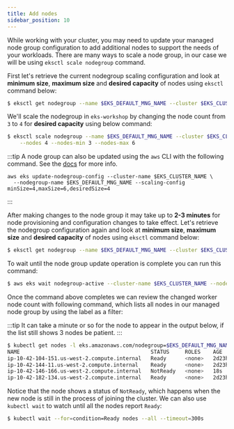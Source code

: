 ```yaml
---
title: Add nodes
sidebar_position: 10
---
```

While working with your cluster, you may need to update your managed node group configuration to add additional nodes to support the needs of your workloads. There are many ways to scale a node group, in our case we will be using `eksctl scale nodegroup` command.

First let's retrieve the current nodegroup scaling configuration and look at **minimum size**, **maximum size** and **desired capacity** of nodes using `eksctl` command below:

```bash
$ eksctl get nodegroup --name $EKS_DEFAULT_MNG_NAME --cluster $EKS_CLUSTER_NAME
```

We'll scale the nodegroup in `eks-workshop` by changing the node count from `3` to `4` for **desired capacity** using below command:

```bash
$ eksctl scale nodegroup --name $EKS_DEFAULT_MNG_NAME --cluster $EKS_CLUSTER_NAME \
    --nodes 4 --nodes-min 3 --nodes-max 6
```

:::tip
A node group can also be updated using the `aws` CLI with the following command. See the [docs](https://docs.aws.amazon.com/cli/latest/reference/eks/update-nodegroup-config.html) for more info.

```
aws eks update-nodegroup-config --cluster-name $EKS_CLUSTER_NAME \
  --nodegroup-name $EKS_DEFAULT_MNG_NAME --scaling-config minSize=4,maxSize=6,desiredSize=4
```
:::

After making changes to the node group it may take up to **2-3 minutes** for node provisioning and configuration changes to take effect. Let's retrieve the nodegroup configuration again and look at **minimum size**, **maximum size** and **desired capacity** of nodes using `eksctl` command below:

```bash
$ eksctl get nodegroup --name $EKS_DEFAULT_MNG_NAME --cluster $EKS_CLUSTER_NAME
```

To wait until the node group update operation is complete you can run this command:

```bash hook=wait-node
$ aws eks wait nodegroup-active --cluster-name $EKS_CLUSTER_NAME --nodegroup-name $EKS_DEFAULT_MNG_NAME
```

Once the command above completes we can review the changed worker node count with following command, which lists all nodes in our managed node group by using the label as a filter:

:::tip
It can take a minute or so for the node to appear in the output below, if the list still shows 3 nodes be patient.
:::

```bash
$ kubectl get nodes -l eks.amazonaws.com/nodegroup=$EKS_DEFAULT_MNG_NAME
NAME                                          STATUS     ROLES    AGE     VERSION
ip-10-42-104-151.us-west-2.compute.internal   Ready      <none>   2d23h   vVAR::KUBERNETES_NODE_VERSION
ip-10-42-144-11.us-west-2.compute.internal    Ready      <none>   2d23h   vVAR::KUBERNETES_NODE_VERSION
ip-10-42-146-166.us-west-2.compute.internal   NotReady   <none>   18s     vVAR::KUBERNETES_NODE_VERSION
ip-10-42-182-134.us-west-2.compute.internal   Ready      <none>   2d23h   vVAR::KUBERNETES_NODE_VERSION
```

Notice that the node shows a status of `NotReady`, which happens when the new node is still in the process of joining the cluster. We can also use `kubectl wait` to watch until all the nodes report `Ready`:

```bash hook=add-node
$ kubectl wait --for=condition=Ready nodes --all --timeout=300s
```
